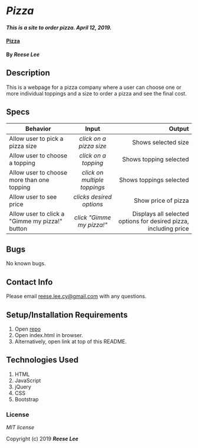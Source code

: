 # _Pizza_

#### _This is a site to order pizza. April 12, 2019._

#### [Pizza](https://reese-lee.github.io/pizza)

#### By _Reese Lee_

## Description

This is a webpage for a pizza company where a user can choose one or more individual toppings and a size to order a pizza and see the final cost.

## Specs

| Behavior | Input | Output |
| ------------- |:-------------:| -----:|
| Allow user to pick a pizza size | *click on a pizza size* | Shows selected size |
| Allow user to choose a topping | *click on a topping* | Shows topping selected |
| Allow user to choose more than one topping | *click on multiple toppings* | Shows toppings selected |
| Allow user to see price | *clicks desired options* | Show price of pizza |
| Allow user to click a "Gimme my pizza!" button | *click "Gimme my pizza!"* | Displays all selected options for desired pizza, including price |


## Bugs
No known bugs.

## Contact Info
Please email reese.lee.cy@gmail.com with any questions.

## Setup/Installation Requirements

1. Open [repo](https://github.com/reese-lee/pizza.git)
2. Open index.html in browser.
3. Alternatively, open link at top of this README.


## Technologies Used

1. HTML
2. JavaScript
3. jQuery
4. CSS
5. Bootstrap

### License

*MIT license*

Copyright (c) 2019 **_Reese Lee_**
